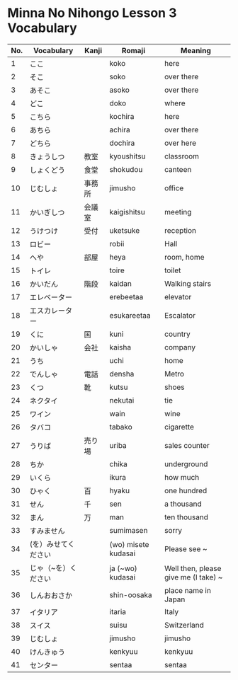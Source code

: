 # Minna No Nihongo Lesson 3 Vocabulary

| No. | Vocabulary          | Kanji  | Romaji              | Meaning                              |
| --- | ------------------- | ------ | ------------------- | ------------------------------------ |
| 1   | ここ                |        | koko                | here                                 |
| 2   | そこ                |        | soko                | over there                           |
| 3   | あそこ              |        | asoko               | over there                           |
| 4   | どこ                |        | doko                | where                                |
| 5   | こちら              |        | kochira             | here                                 |
| 6   | あちら              |        | achira              | over there                           |
| 7   | どちら              |        | dochira             | over here                            |
| 8   | きょうしつ          | 教室   | kyoushitsu          | classroom                            |
| 9   | しょくどう          | 食堂   | shokudou            | canteen                              |
| 10  | じむしょ            | 事務所 | jimusho             | office                               |
| 11  | かいぎしつ          | 会議室 | kaigishitsu         | meeting                              |
| 12  | うけつけ            | 受付   | uketsuke            | reception                            |
| 13  | ロビー              |        | robii               | Hall                                 |
| 14  | へや                | 部屋   | heya                | room, home                           |
| 15  | トイレ              |        | toire               | toilet                               |
| 16  | かいだん            | 階段   | kaidan              | Walking stairs                       |
| 17  | エレベーター        |        | erebeetaa           | elevator                             |
| 18  | エスカレーター      |        | esukareetaa         | Escalator                            |
| 19  | くに                | 国     | kuni                | country                              |
| 20  | かいしゃ            | 会社   | kaisha              | company                              |
| 21  | うち                |        | uchi                | home                                 |
| 22  | でんしゃ            | 電話   | densha              | Metro                                |
| 23  | くつ                | 靴     | kutsu               | shoes                                |
| 24  | ネクタイ            |        | nekutai             | tie                                  |
| 25  | ワイン              |        | wain                | wine                                 |
| 26  | タバコ              |        | tabako              | cigarette                            |
| 27  | うりば              | 売り場 | uriba               | sales counter                        |
| 28  | ちか                |        | chika               | underground                          |
| 29  | いくら              |        | ikura               | how much                             |
| 30  | ひゃく              | 百     | hyaku               | one hundred                          |
| 31  | せん                | 千     | sen                 | a thousand                           |
| 32  | まん                | 万     | man                 | ten thousand                         |
| 33  | すみません          |        | sumimasen           | sorry                                |
| 34  | (を）みせてください |        | (wo) misete kudasai | Please see ~                         |
| 35  | じゃ（~を）ください |        | ja (~wo) kudasai    | Well then, please give me (I take) ~ |
| 36  | しんおおさか        |        | shin-oosaka         | place name in Japan                  |
| 37  | イタリア            |        | itaria              | Italy                                |
| 38  | スイス              |        | suisu               | Switzerland                          |
| 39  | じむしょ            |        | jimusho             | jimusho                              |
| 40  | けんきゅう          |        | kenkyuu             | kenkyuu                              |
| 41  | センター            |        | sentaa              | sentaa                               |
